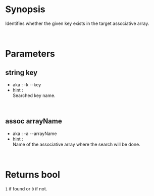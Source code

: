# Synopsis

Identifies whether the given key exists in the target associative array.



&nbsp;

# Parameters

## string key

- aka       : -k --key
- hint      :  
  Searched key name.


&nbsp;

## assoc arrayName

- aka       : -a --arrayName
- hint      :  
  Name of the associative array where the search will be done.



&nbsp;

# Returns bool

`1` if found or `0` if not.